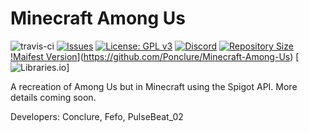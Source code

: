 # Minecraft Among Us
![travis-ci](https://travis-ci.org/Ponclure/Minecraft-Among-Us.svg?branch=main)
[![Issues](https://img.shields.io/github/issues/Ponclure/Minecraft-Among-Us)](https://github.com/Ponclure/Minecraft-Among-Us/issues)
[![License: GPL v3](https://img.shields.io/badge/License-GPLv3-blue.svg)](https://www.gnu.org/licenses/gpl-3.0)
[![Discord](https://img.shields.io/discord/775376080546693120.svg?label=discord&logo=discord)](https://discord.gg/d7qfcUwhex)
[![Repository Size](https://img.shields.io/github/languages/code-size/Ponclure/Minecraft-Among-Us)](https://github.com/Ponclure/Minecraft-Among-Us)
[!Maifest Version](https://img.shields.io/github/manifest-json/v/Ponclure/Minecraft-Among-Us)](https://github.com/Ponclure/Minecraft-Among-Us)
[![Libraries.io](https://img.shields.io/librariesio/release/)]

A recreation of Among Us but in Minecraft using the Spigot API. More details coming soon.

Developers: Conclure, Fefo, PulseBeat_02
